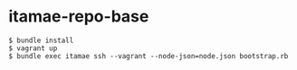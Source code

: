 # itamae-repo-base

```
$ bundle install
$ vagrant up
$ bundle exec itamae ssh --vagrant --node-json=node.json bootstrap.rb
```

